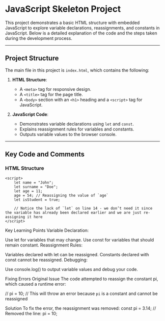 # JavaScript Skeleton Project

This project demonstrates a basic HTML structure with embedded JavaScript to explore variable declarations, reassignments, and constants in JavaScript. Below is a detailed explanation of the code and the steps taken during the development process.

---

## Project Structure

The main file in this project is `index.html`, which contains the following:

1. **HTML Structure**:
   - A `<meta>` tag for responsive design.
   - A `<title>` tag for the page title.
   - A `<body>` section with an `<h1>` heading and a `<script>` tag for JavaScript.

2. **JavaScript Code**:
   - Demonstrates variable declarations using `let` and `const`.
   - Explains reassignment rules for variables and constants.
   - Outputs variable values to the browser console.

---

## Key Code and Comments

### HTML Structure
    <script>
        let name = "John";
        let surname = "Doe";
        let age = 11;
        age = 54; // Reassigning the value of `age`
        let isStudent = true;

        // Notice the lack of `let` on line 14 - we don’t need it since the variable has already been declared earlier and we are just re-assigning it here
    </script>
Key Learning Points
Variable Declaration:

Use let for variables that may change.
Use const for variables that should remain constant.
Reassignment Rules:

Variables declared with let can be reassigned.
Constants declared with const cannot be reassigned.
Debugging:

Use console.log() to output variable values and debug your code.


Fixing Errors
Original Issue
The code attempted to reassign the constant pi, which caused a runtime error:

// pi = 10; // This will throw an error because `pi` is a constant and cannot be reassigned

Solution
To fix the error, the reassignment was removed:
const pi = 3.14;
// Removed the line: pi = 10;

